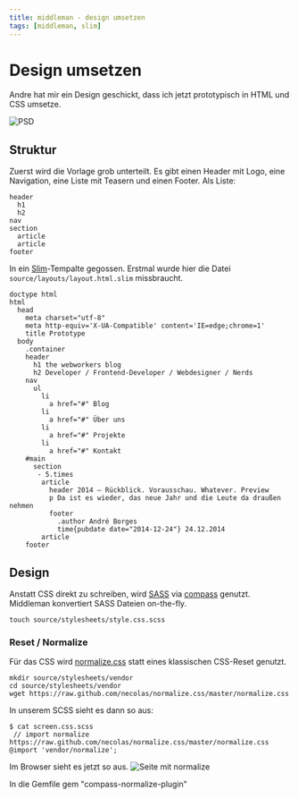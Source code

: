 ```yaml
---
title: middleman - design umsetzen
tags: [middleman, slim]
---
```


# Design umsetzen

Andre hat mir ein Design geschickt, dass ich jetzt prototypisch in HTML und CSS umsetze. 

![PSD](andres-design.png)

## Struktur

Zuerst wird die Vorlage grob unterteilt. Es gibt einen Header mit Logo, eine Navigation, eine Liste mit Teasern und einen Footer. Als Liste: 

    header
      h1 
      h2
    nav
    section
      article
      article
    footer

In ein [Slim](http://slim-lang.com)-Tempalte gegossen. Erstmal wurde hier die Datei `source/layouts/layout.html.slim` missbraucht. 

    doctype html
    html
      head
        meta charset="utf-8"
        meta http-equiv='X-UA-Compatible' content='IE=edge;chrome=1'
        title Prototype
      body
        .container
        header
          h1 the webworkers blog
          h2 Developer / Frontend-Developer / Webdesigner / Nerds
        nav
          ul
            li
              a href="#" Blog
            li
              a href="#" Über uns
            li
              a href="#" Projekte
            li
              a href="#" Kontakt
        #main
          section
           - 5.times
            article
              header 2014 — Rückblick. Vorausschau. Whatever. Preview
              p Da ist es wieder, das neue Jahr und die Leute da draußen nehmen
              footer
                .author André Borges
                time{pubdate date="2014-12-24"} 24.12.2014
            article
        footer

## Design

Anstatt CSS direkt zu schreiben, wird [SASS](http://sass-lang.com) via [compass](http://compass-style.org) genutzt. Middleman konvertiert SASS Dateien on-the-fly. 

    touch source/stylesheets/style.css.scss

### Reset / Normalize

Für das CSS wird [normalize.css](https://github.com/necolas/normalize.css/blob/master/normalize.css) statt eines klassischen CSS-Reset genutzt. 

    mkdir source/stylesheets/vendor
    cd source/stylesheets/vendor
    wget https://raw.github.com/necolas/normalize.css/master/normalize.css

In unserem SCSS sieht es dann so aus: 

    $ cat screen.css.scss
     // import normalize https://raw.github.com/necolas/normalize.css/master/normalize.css
    @import 'vendor/normalize';

Im Browser sieht es jetzt so aus. 
![Seite mit normalize](2014-02-03_html-normalize.png)




In die Gemfile gem "compass-normalize-plugin"

